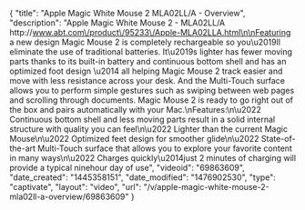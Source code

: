 {
    "title": "Apple Magic White Mouse 2 MLA02LL\/A - Overview",
    "description": "Apple Magic White Mouse 2 - MLA02LL\/A http:\/\/www.abt.com\/product\/95233\/Apple-MLA02LLA.html\n\nFeaturing a new design Magic Mouse 2 is completely rechargeable so you\u2019ll eliminate the use of traditional batteries. It\u2019s lighter has fewer moving parts thanks to its built-in battery and continuous bottom shell and has an optimized foot design \u2014 all helping Magic Mouse 2 track easier and move with less resistance across your desk. And the Multi-Touch surface allows you to perform simple gestures such as swiping between web pages and scrolling through documents. Magic Mouse 2 is ready to go right out of the box and pairs automatically with your Mac.\nFeatures:\n\u2022 Continuous bottom shell and less moving parts result in a solid internal structure with quality you can feel\n\u2022 Lighter than the current Magic Mouse\n\u2022 Optimized feet design for smoother glide\n\u2022 State-of-the-art Multi-Touch surface that allows you to explore your favorite content in many ways\n\u2022 Charges quickly\u2014just 2 minutes of charging will provide a typical ninehour day of use",
    "videoid": "69863609",
    "date_created": "1445358151",
    "date_modified": "1476902530",
    "type": "captivate",
    "layout": "video",
    "url": "\/v\/apple-magic-white-mouse-2-mla02ll-a-overview\/69863609"
}